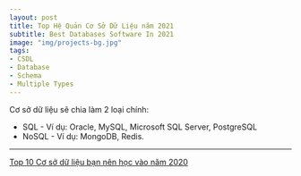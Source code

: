 ```yaml
---
layout: post
title: Top Hệ Quản Cơ Sở Dữ Liệu năm 2021
subtitle: Best Databases Software In 2021
image: "img/projects-bg.jpg"
tags:
- CSDL
- Database
- Schema
- Multiple Types
---
```


Cơ sở dữ liệu sẽ chia làm 2 loại chính:
- SQL - Ví dụ: Oracle, MySQL, Microsoft SQL Server, PostgreSQL
- NoSQL - Ví dụ: MongoDB, Redis.




-----
[Top 10 Cơ sở dữ liệu bạn nên học vào năm 2020](https://www.bacs.vn/vi/blog/kien-thuc/top-10-co-so-du-lieu-ban-nen-hoc-vao-nam-2020-14193.html)  
